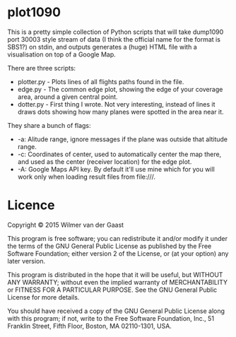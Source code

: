 # plot1090

This is a pretty simple collection of Python scripts that will take
dump1090 port 30003 style stream of data (I think the official name for
the format is SBS1?) on stdin, and outputs generates a (huge) HTML file
with a visualisation on top of a Google Map.

There are three scripts:

* plotter.py - Plots lines of all flights paths found in the file.
* edge.py - The common edge plot, showing the edge of your coverage
  area, around a given central point.
* dotter.py - First thing I wrote. Not very interesting, instead of
  lines it draws dots showing how many planes were spotted in the area
  near it.

They share a bunch of flags:

* -a: Alitude range, ignore messages if the plane was outside that
  altitude range.
* -c: Coordinates of center, used to automatically center the map there,
  and used as the center (receiver location) for the edge plot.
* -A: Google Maps API key. By default it'll use mine which for you will
  work only when loading result files from file:///.

# Licence

Copyright © 2015 Wilmer van der Gaast

This program is free software; you can redistribute it and/or
modify it under the terms of the GNU General Public License
as published by the Free Software Foundation; either version 2
of the License, or (at your option) any later version.

This program is distributed in the hope that it will be useful,
but WITHOUT ANY WARRANTY; without even the implied warranty of
MERCHANTABILITY or FITNESS FOR A PARTICULAR PURPOSE.  See the
GNU General Public License for more details.

You should have received a copy of the GNU General Public License
along with this program; if not, write to the Free Software
Foundation, Inc., 51 Franklin Street, Fifth Floor, Boston, MA  02110-1301, USA.